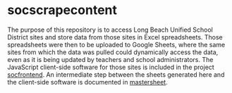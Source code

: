 # socscrapecontent

The purpose of this repository is to access Long Beach Unified School District sites and store data from those sites in Excel spreadsheets. Those spreadsheets were then to be uploaded to Google Sheets, where the same sites from which the data was pulled could dynamically access the data, even as it is being updated by teachers and school administrators. The JavaScript client-side software for those sites is included in the project [socfrontend](https://github.com/petervdonovan/socfrontend/). An intermediate step between the sheets generated here and the client-side software is documented in [mastersheet](https://github.com/petervdonovan/mastersheet).
